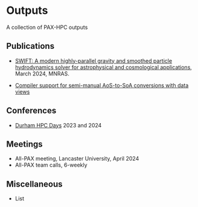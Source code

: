 # Outputs

A collection of PAX-HPC outputs

## Publications

- [SWIFT: A modern highly-parallel gravity and smoothed particle hydrodynamics solver for astrophysical and cosmological applications](https://arxiv.org/abs/2305.13380), March 2024, MNRAS.

- [Compiler support for semi-manual AoS-to-SoA conversions with data views](https://arxiv.org/abs/2405.12507)

## Conferences

- [Durham HPC Days](https://scicomp.webspace.durham.ac.uk/events/code_performance_series/durham-hpc-days-2024/) 2023 and 2024

## Meetings

- All-PAX meeting, Lancaster University, April 2024
- All-PAX team calls, 6-weekly



## Miscellaneous

- List

